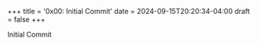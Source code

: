 +++
title = '0x00: Initial Commit'
date = 2024-09-15T20:20:34-04:00
draft = false
+++

Initial Commit
